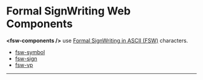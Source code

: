 # Formal SignWriting Web Components

**&lt;fsw-components /&gt;** use [Formal SignWriting in ASCII (FSW)](https://tools.ietf.org/id/draft-slevinski-formal-signwriting-09.html#name-formal-signwriting-in-ascii) characters.

- [fsw-symbol](#fsw-symbol)
- [fsw-sign](#fsw-sign)
- [fsw-vp](#fsw-vp)

---
